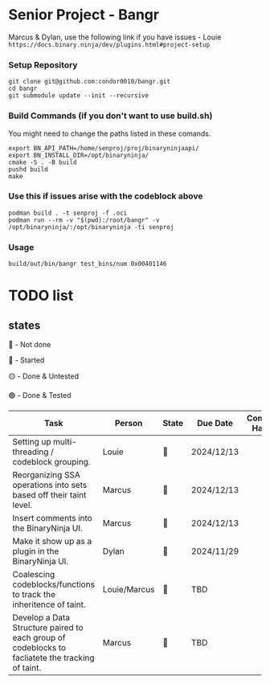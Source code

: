# Senior Project - Bangr


Marcus & Dylan, use the following link if you have issues - Louie 
`https://docs.binary.ninja/dev/plugins.html#project-setup`


### Setup Repository

```
git clone git@github.com:condor0010/bangr.git
cd bangr
git submodule update --init --recursive
```

### Build Commands (if you don't want to use build.sh)

You might need to change the paths listed in these comands.

```
export BN_API_PATH=/home/senproj/proj/binaryninjaapi/
export BN_INSTALL_DIR=/opt/binaryninja/
cmake -S . -B build
pushd build
make
```

### Use this if issues arise with the codeblock above

```
podman build . -t senproj -f .oci
podman run --rm -v "$(pwd):/root/bangr" -v /opt/binaryninja/:/opt/binaryninja -ti senproj
```

### Usage

```
build/out/bin/bangr test_bins/num 0x00401146
```

# TODO list

## states

🔴 - Not done

🔵 - Started

🟡 - Done & Untested

🟢 - Done & Tested

| Task                                                                                                                 | Person | State                     | Due Date   | Commit Hash |
|----------------------------------------------------------------------------------------------------------------------|--------|---------------------------|------------|-------------|
| Setting up multi-threading / codeblock grouping.                                                                     |Louie         | :large_blue_circle: | 2024/12/13 |             |
| Reorganizing SSA operations into sets based off their taint level.                                                   |Marcus        | :red_circle:        | 2024/12/13 |             |
| Insert comments into the BinaryNinja UI.                                                                             |Marcus        | :red_circle:        | 2024/12/13 |             |
| Make it show up as a plugin in the BinaryNinja UI.                                                                   |Dylan         | :large_blue_circle: | 2024/11/29 |             |
| Coalescing codeblocks/functions to track the inheritence of taint.                                                   |Louie/Marcus  | :red_circle:        | TBD        |             |
| Develop a Data Structure paired to each group of codeblocks to facliatete the tracking of taint.                     |Marcus        | :red_circle:        | TBD        |             |
